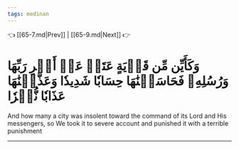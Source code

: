 ```yaml
---
tags: medinan
---
```


👈 [[65-7.md|Prev]] | [[65-9.md|Next]] 👉

# وَكَأَيِّن مِّن قَرۡيَةٍ عَتَتۡ عَنۡ أَمۡرِ رَبِّهَا وَرُسُلِهِۦ فَحَاسَبۡنَٰهَا حِسَابٗا شَدِيدٗا وَعَذَّبۡنَٰهَا عَذَابٗا نُّكۡرٗا

And how many a city was insolent toward the command of its Lord and His messengers, so We took it to severe account and punished it with a terrible punishment

---

